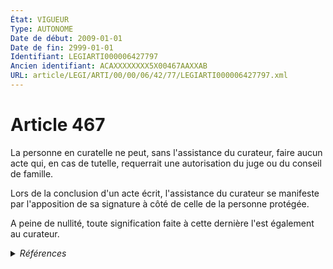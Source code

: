 ```yaml
---
État: VIGUEUR
Type: AUTONOME
Date de début: 2009-01-01
Date de fin: 2999-01-01
Identifiant: LEGIARTI000006427797
Ancien identifiant: ACAXXXXXXXX5X00467AAXXAB
URL: article/LEGI/ARTI/00/00/06/42/77/LEGIARTI000006427797.xml
---
```


<h1>Article 467</h1>

La personne en curatelle ne peut, sans l'assistance du curateur, faire aucun
acte qui, en cas de tutelle, requerrait une autorisation du juge ou du conseil
de famille.<br />

Lors de la conclusion d'un acte écrit, l'assistance du curateur se manifeste par
l'apposition de sa signature à côté de celle de la personne protégée.<br />

A peine de nullité, toute signification faite à cette dernière l'est également
au curateur.


<details>
  <summary><em>Références</em></summary>

  <h2>Articles faisant référence à l'article</h2>
  
  <ul>
    <li>
      <a href="https://legal.tricoteuses.fr//redirection/LEGIARTI000006284898?vers=git&vers=legifrance">LOI n° 2007-308 du 5 mars 2007 portant réforme de la protection juridique des majeurs - article 7 ENTIEREMENT_MODIF</a> MODIFICATION cible
    </li>
  </ul>
  
  <h2>Références faites par l'article</h2>
  
  <ul>
    <li>
      2999-01-01 CITATION cible <a href="https://legal.tricoteuses.fr//redirection/LEGIARTI000024041557?vers=git&vers=legifrance">Code civil - article 2045 AUTONOME VIGUEUR, en vigueur depuis le 2011-05-19</a>
    </li>
    <li>
      2999-01-01 CITATION cible <a href="https://legal.tricoteuses.fr//redirection/LEGIARTI000006427803?vers=git&vers=legifrance">Code civil - article 471 AUTONOME VIGUEUR, en vigueur depuis le 2009-01-01</a>
    </li>
    <li>
      2999-01-01 CITATION cible <a href="https://legal.tricoteuses.fr//redirection/LEGIARTI000038311073?vers=git&vers=legifrance">Code civil - article 494-1 AUTONOME VIGUEUR, en vigueur depuis le 2019-03-25</a>
    </li>
    <li>
      2999-01-01 CITATION cible <a href="https://legal.tricoteuses.fr//redirection/LEGIARTI000037362244?vers=git&vers=legifrance">Code de l'action sociale et des familles - article R471-5-1 AUTONOME VIGUEUR, en vigueur depuis le 2018-09-01</a>
    </li>
    <li>
      2999-01-01 CITATION cible <a href="https://legal.tricoteuses.fr//redirection/LEGIARTI000037362268?vers=git&vers=legifrance">Code de l'action sociale et des familles - article R472-8 AUTONOME VIGUEUR, en vigueur depuis le 2018-09-01</a>
    </li>
    <li>
      CODIFICATION source Loi 1803-03-14
    </li>
    <li>
      2007-03-05 MODIFICATION source <a href="https://legal.tricoteuses.fr//redirection/LEGIARTI000006284898?vers=git&vers=legifrance">LOI n° 2007-308 du 5 mars 2007 portant réforme de la protection juridique des majeurs - article 7 ENTIEREMENT_MODIF</a>
    </li>
  </ul>
</details>
